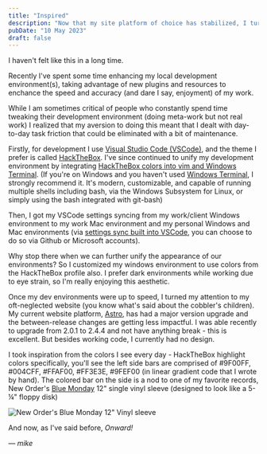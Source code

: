 ```yaml
---
title: "Inspired"
description: "Now that my site platform of choice has stabilized, I turned my attention to design. This draws much inspiration from my local development environment and visual aesthetic."
pubDate: "10 May 2023"
draft: false
---
```


I haven't felt like this in a long time.

Recently I've spent some time enhancing my local development environment(s), taking advantage of new plugins and resources to enchance the speed and accuracy (and dare I say, enjoyment) of my work.

While I am sometimes critical of people who constantly spend time tweaking their development environment (doing meta-work but not real work) I realized that my aversion to doing this meant that I dealt with day-to-day task friction that could be eliminated with a bit of maintenance.

Firstly, for development I use [Visual Studio Code (VSCode)](https://code.visualstudio.com/), and the theme I prefer is called [HackTheBox](https://github.com/silofy/hackthebox). I've since continued to unify my development environment by integrating [HackTheBox colors into vim and Windows Terminal](https://github.com/audibleblink/hackthebox.vim). (If you're on Windows and you haven't used [Windows Terminal](https://apps.microsoft.com/store/detail/windows-terminal/9N0DX20HK701), I strongly recommend it. It's modern, customizable, and capable of running multiple shells including bash, via the Windows Subsystem for Linux, or simply using the bash integrated with git-bash)

Then, I got my VSCode settings syncing from my work/client Windows environment to my work Mac environment and my personal Windows and Mac environments (via [settings sync built into VSCode](https://code.visualstudio.com/docs/editor/settings-sync), you can choose to do so via Github or Microsoft accounts).

Why stop there when we can further unify the appearance of our environments? So I customized my windows environment to use colors from the HackTheBox profile also. I prefer dark environments while working due to eye strain, so I'm really enjoying this aesthetic.

Once my dev environments were up to speed, I turned my attention to my oft-neglected website (you know what's said about the cobbler's children). My current website platform, [Astro](https://astro.build/), has had a major version upgrade and the between-release changes are getting less impactful. I was able recently to upgrade from 2.0.1 to 2.4.4 and not have anything break - this is excellent. But besides working code, I currently had no design.

I took inspiration from the colors I see every day - HackTheBox highlight colors specifically, you'll see the left side bars are comprised of #9F00FF, #004CFF, #FFAF00, #FF3E3E, #9FEF00 (in linear gradient code that I wrote by hand). The colored bar on the side is a nod to one of my favorite records, New Order's [Blue Monday](https://en.wikipedia.org/wiki/Blue_Monday_%28New_Order_song%29) 12" single vinyl sleeve (designed to look like a 5-&frac14;" floppy disk)

![New Order's Blue Monday 12" Vinyl sleeve](/images/blue-monday.png)

And now, as I've said before, _Onward!_

_— mike_